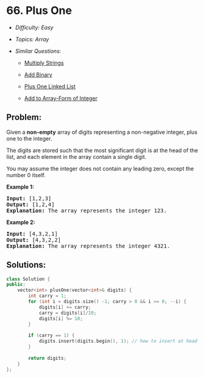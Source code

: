 # 66. Plus One

* *Difficulty: Easy*

* *Topics: Array*

* *Similar Questions:*

  * [Multiply Strings](multiply-strings.md)

  * [Add Binary](add-binary.md)

  * [Plus One Linked List](plus-one-linked-list.md)

  * [Add to Array-Form of Integer](add-to-array-form-of-integer.md)

## Problem:

<p>Given a <strong>non-empty</strong> array of digits&nbsp;representing a non-negative integer, plus one to the integer.</p>

<p>The digits are stored such that the most significant digit is at the head of the list, and each element in the array contain a single digit.</p>

<p>You may assume the integer does not contain any leading zero, except the number 0 itself.</p>

<p><strong>Example 1:</strong></p>

<pre>
<strong>Input:</strong> [1,2,3]
<strong>Output:</strong> [1,2,4]
<strong>Explanation:</strong> The array represents the integer 123.
</pre>

<p><strong>Example 2:</strong></p>

<pre>
<strong>Input:</strong> [4,3,2,1]
<strong>Output:</strong> [4,3,2,2]
<strong>Explanation:</strong> The array represents the integer 4321.
</pre>
## Solutions:

```c++
class Solution {
public:
    vector<int> plusOne(vector<int>& digits) {
        int carry = 1;
        for (int i = digits.size() -1; carry > 0 && i >= 0; --i) {
            digits[i] += carry;
            carry = digits[i]/10;
            digits[i] %= 10;
        }
        
        if (carry == 1) {
            digits.insert(digits.begin(), 1); // how to insert at head
        }
        
        return digits;
    }
};
```
